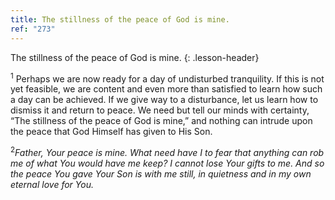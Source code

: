 ```yaml
---
title: The stillness of the peace of God is mine.
ref: "273"
---
```


The stillness of the peace of God is mine.
{: .lesson-header}

<sup>1</sup> Perhaps we are now ready for a day of undisturbed
tranquility. If this is not yet feasible, we are content and even more
than satisfied to learn how such a day can be achieved. If we give way
to a disturbance, let us learn how to dismiss it and return to peace. We
need but tell our minds with certainty, “The stillness of the peace of
God is mine,” and nothing can intrude upon the peace that God Himself
has given to His Son.

<sup>2</sup>*Father, Your peace is mine. What need have I to fear that
anything can rob me of what You would have me keep? I cannot lose Your
gifts to me. And so the peace You gave Your Son is with me still, in
quietness and in my own eternal love for You.*

